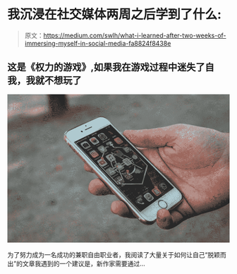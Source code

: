 # 我沉浸在社交媒体两周之后学到了什么:

> 原文：<https://medium.com/swlh/what-i-learned-after-two-weeks-of-immersing-myself-in-social-media-fa8824f8438e>

## 这是《权力的游戏》,如果我在游戏过程中迷失了自我，我就不想玩了

![](img/9499ff0d5a0c66e20ee564613828a82c.png)

为了努力成为一名成功的兼职自由职业者，我阅读了大量关于如何让自己“脱颖而出”的文章我遇到的一个建议是，新作家需要通过…
